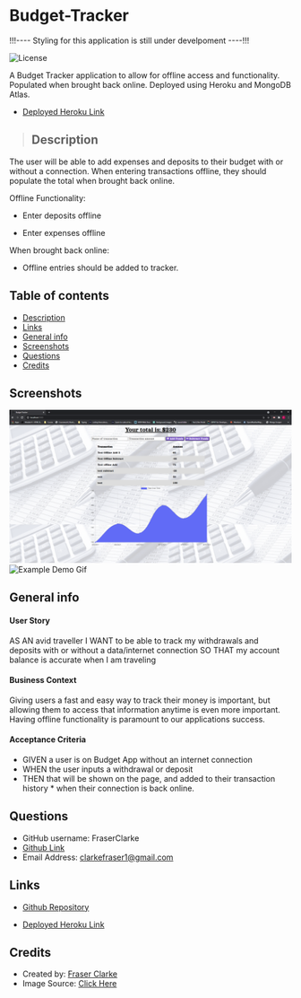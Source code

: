 # Budget-Tracker

!!!---- Styling for this application is still under develpoment ----!!!

![License](https://img.shields.io/badge/License-MIT-blue.svg)

A Budget Tracker application to allow for offline access and functionality. Populated when brought back online.
Deployed using Heroku and MongoDB Atlas.

- [Deployed Heroku Link](https://obscure-river-26700.herokuapp.com/)

> ## Description

The user will be able to add expenses and deposits to their budget with or without a connection. When entering transactions offline, they should populate the total when brought back online.

Offline Functionality:

- Enter deposits offline

- Enter expenses offline

When brought back online:

- Offline entries should be added to tracker.

## Table of contents

- [Description](#Description)
- [Links](#Links)
- [General info](#general-info)
- [Screenshots](#Screenshots)
- [Questions](#Questions)
- [Credits](#Credits)

## Screenshots

![Example screenshot](https://raw.githubusercontent.com/FraserClarke/Budget-Tracker/main/public/img/budget1.PNG)
![Example Demo Gif](public/img/budgetGif.gif)
<!-- ![Example Demo Gif](https://github.com/FraserClarke/Budget-Tracker/blob/main/public/img/budgetGif.gif?raw=true) -->

## General info

#### User Story

AS AN avid traveller
I WANT to be able to track my withdrawals and deposits with or without a data/internet connection
SO THAT my account balance is accurate when I am traveling

#### Business Context

Giving users a fast and easy way to track their money is important, but allowing them to access that information anytime is even more important. Having offline functionality is paramount to our applications success.

#### Acceptance Criteria

- GIVEN a user is on Budget App without an internet connection
- WHEN the user inputs a withdrawal or deposit
- THEN that will be shown on the page, and added to their transaction history \* when their connection is back online.

## Questions

- GitHub username: FraserClarke
- [Github Link](https://github.com/FraserClarke)
- Email Address: clarkefraser1@gmail.com

## Links

- [Github Repository](https://github.com/FraserClarke/Budget-Tracker)

- [Deployed Heroku Link](https://obscure-river-26700.herokuapp.com/)

## Credits

- Created by: [Fraser Clarke](https://github.com/FraserClarke)
- Image Source: [Click Here](https://sunstatestrata.com.au/wp-content/uploads/2017/06/Budget2-1080x675.jpg)
